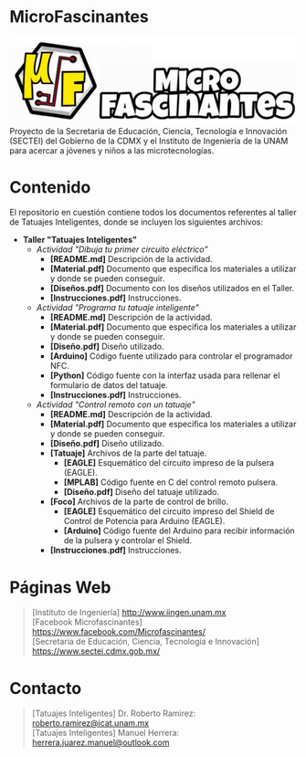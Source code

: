 # MicroFascinantes
![uF Logo](/uF.png)
Proyecto de la Secretaria de Educación, Ciencia, Tecnología e Innovación (SECTEI) del Gobierno de la CDMX y el Instituto de Ingeniería de la UNAM para acercar a jóvenes y niños a las microtecnologías.

# Contenido
El repositorio en cuestión contiene todos los documentos referentes al taller de Tatuajes Inteligentes, donde se incluyen los siguientes archivos:
* **Taller "Tatuajes Inteligentes"**
   * *Actividad "Dibuja tu primer circuito eléctrico"*
     * **[README.md]** Descripción de la actividad.
     * **[Material.pdf]** Documento que especifica los materiales a utilizar y donde se pueden conseguir. 
     * **[Diseños.pdf]** Documento con los diseños utilizados en el Taller.
     * **[Instrucciones.pdf]** Instrucciones.
   * *Actividad "Programa tu tatuaje inteligente"*
     * **[README.md]** Descripción de la actividad.
     * **[Material.pdf]** Documento que especifica los materiales a utilizar y donde se pueden conseguir. 
     * **[Diseño.pdf]** Diseño utilizado.
     * **[Arduino]** Código fuente utilizado para controlar el programador NFC.
     * **[Python]** Código fuente con la interfaz usada para rellenar el formulario de datos del tatuaje.   
     * **[Instrucciones.pdf]** Instrucciones.
   * *Actividad "Control remoto con un tatuaje"*
     * **[README.md]** Descripción de la actividad.
     * **[Material.pdf]** Documento que especifica los materiales a utilizar y donde se pueden conseguir. 
     * **[Diseño.pdf]** Diseño utilizado.
     * **[Tatuaje]** Archivos de la parte del tatuaje.
       * **[EAGLE]** Esquemático del circuito impreso de la pulsera (EAGLE).
       * **[MPLAB]** Código fuente en C del control remoto pulsera.
       * **[Diseño.pdf]** Diseño del tatuaje utilizado.
     * **[Foco]** Archivos de la parte de control de brillo.
       * **[EAGLE]** Esquemático del circuito impreso del Shield de Control de Potencia para Arduino (EAGLE).
       * **[Arduino]** Código fuente del Arduino para recibir información de la pulsera y controlar el Shield.
     * **[Instrucciones.pdf]** Instrucciones.
     
     
# Páginas Web
>[Instituto de Ingeniería] http://www.iingen.unam.mx<br/>
>[Facebook Microfascinantes] https://www.facebook.com/Microfascinantes/<br/>
>[Secretaria de Educación, Ciencia, Tecnología e Innovación] https://www.sectei.cdmx.gob.mx/<br/>

# Contacto
>[Tatuajes Inteligentes] Dr. Roberto Ramirez: roberto.ramirez@icat.unam.mx <br/>
>[Tatuajes Inteligentes] Manuel Herrera: herrera.juarez.manuel@outlook.com <br/>
